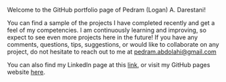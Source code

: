 Welcome to the GitHub portfolio page of Pedram (Logan) A. Darestani! 

You can find a sample of the projects I have completed recently and get a feel of my competencies. I am
continuously learning and improving, so expect to see even more projects here in the future! If you have any
comments, questions, tips, suggestions, or would like to collaborate on any project, do not hesitate to reach
out to me at pedram.abdolahi@gmail.com

You can also find my LinkedIn page at this [link](https://www.linkedin.com/in/pedram-darestani/), or visit my
GitHub pages website [here](https://loganpd.github.io/).